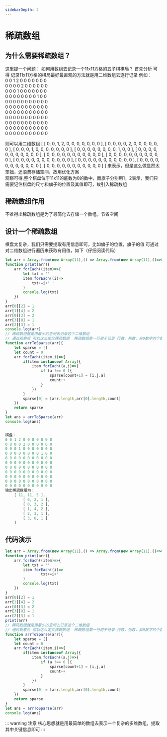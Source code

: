 ```yaml
---
sidebarDepth: 2
---
```


# 稀疏数组

## 为什么需要稀疏数组？

这里提一个问题：
如何用数组去记录一个11x11方格的五子棋棋局？
首先分析 可得 记录11x11方格的棋局最好最直观的方法就是用二维数组去逐行记录
例如：<br>
0 0 1 2 0 0 0 0 0 0 0 <br>
0 0 0 0 2 0 0 0 0 0 0 <br>
0 0 0 1 0 0 0 0 0 0 0 <br>
0 0 0 0 0 0 0 0 1 0 0<br>
0 0 0 0 0 0 0 0 0 0 0<br>
0 0 0 0 0 0 0 0 0 0 0<br>
0 0 0 0 0 0 0 0 0 0 0<br>
0 0 0 0 0 0 0 0 0 0 0<br>
0 0 0 0 0 0 0 0 0 0 0<br>
0 0 0 0 0 0 0 0 0 0 0<br>
0 0 0 0 0 0 0 0 0 0 0 <br>


则可以用二维数组
[
[
0, 0, 1, 2, 0,
0, 0, 0, 0, 0,
0
],
[
0, 0, 0, 0, 2,
0, 0, 0, 0, 0,
0
],
[
0, 0, 0, 1, 0,
0, 0, 0, 0, 0,
0
],
[
0, 0, 0, 0, 0,
0, 0, 0, 1, 0,
0
],
[
0, 0, 0, 0, 0,
0, 0, 0, 0, 0,
0
],
[
0, 0, 0, 0, 0,
0, 0, 0, 0, 0,
0
],
[
0, 0, 0, 0, 0,
0, 0, 0, 0, 0,
0
],
[
0, 0, 0, 0, 0,
0, 0, 0, 0, 0,
0
],
[
0, 0, 0, 0, 0,
0, 0, 0, 0, 0,
0
],
[
0, 0, 0, 0, 0,
0, 0, 0, 0, 0,
0
],
[
0, 0, 0, 0, 0,
0, 0, 0, 0, 0,
0
]
]
来表示，但是这么做显然太笨拙，还浪费存储空间，故用优化方案<br>
观察可得,整个棋盘位于11x11的底数为0的数中，而旗子分别用1，2表示，我们只需要记住棋盘的尺寸和旗子的位置及其值即可，故引入稀疏数组

## 稀疏数组作用
不难得出稀疏数组是为了最简化去存储一个数组。节省空间

## 设计一个稀疏数组
棋盘太复杂，我们只需要提取有用信息即可，比如旗子的位置，旗子的值
可通过对二维数组进行遍历来获取有用值，如下（仔细阅读代码）
```js
let arr = Array.from(new Array(11),() => Array.from(new Array(11),()=>0))
function print(arr){
    arr.forEach((item)=>{
        let txt = ''
        item.forEach((i)=>
            txt+=i+' '
        )
        console.log(txt)
    })
}
arr[0][2] = 1
arr[1][4] = 2
arr[0][3] = 2
arr[3][8] = 1
arr[2][3] = 1
console.log(arr)
// 稀疏数组就是用最少的空间去记录这个二维数组
// 通过观察后 可以这么定义稀疏数组  稀疏数组第一行用于记录 行数，列数，非0数字的个数（即有效数据的个数）剩下的行数用于记录有效数据所在的行，列，数据值
function arrToSparse(arr){
    let sparse = []
    let count = 0
    arr.forEach((item,i)=>{
        if(item instanceof Array){
            item.forEach((a,j)=>{
                if (a !== 0 ){
                    sparse[count+1] = [i,j,a]
                    count++
                }
            })
        }
        sparse[0] = [arr.length,arr[0].length,count]
    })
    return sparse
}
let ans = arrToSparse(arr)
console.log(ans)


棋盘：
0 0 1 2 0 0 0 0 0 0 0 
0 0 0 0 2 0 0 0 0 0 0
0 0 0 1 0 0 0 0 0 0 0
0 0 0 0 0 0 0 0 1 0 0
0 0 0 0 0 0 0 0 0 0 0
0 0 0 0 0 0 0 0 0 0 0
0 0 0 0 0 0 0 0 0 0 0
0 0 0 0 0 0 0 0 0 0 0
0 0 0 0 0 0 0 0 0 0 0
0 0 0 0 0 0 0 0 0 0 0
0 0 0 0 0 0 0 0 0 0 0
输出稀疏数组为:
    [ 11, 11, 5 ],
        [ 0, 2, 1 ],
        [ 0, 3, 2 ],
        [ 1, 4, 2 ],
        [ 2, 3, 1 ],
        [ 3, 8, 1 ]
    ]
```


## 代码演示
```js
let arr = Array.from(new Array(11),() => Array.from(new Array(11),()=>0))
function print(arr){
    arr.forEach((item)=>{
        let txt = ''
        item.forEach((i)=>
                txt+=i+' '
        )
        console.log(txt)
    })
}
arr[0][2] = 1
arr[1][4] = 2
arr[0][3] = 2
arr[3][8] = 1
arr[2][3] = 1
print(arr)
// 稀疏数组就是用最少的空间去记录这个二维数组
// 通过观察后 可以这么定义稀疏数组  稀疏数组第一行用于记录 行数，列数，非0数字的个数（即有效数据的个数）剩下的行数用于记录有效数据所在的行，列，数据值
function arrToSparse(arr){
    let sparse = []
    let count = 0
    arr.forEach((item,i)=>{
        if(item instanceof Array){
            item.forEach((a,j)=>{
                if (a !== 0 ){
                    sparse[count+1] = [i,j,a]
                    count++
                }
            })
        }
        sparse[0] = [arr.length,arr[0].length,count]
    })
    return sparse
}
let ans = arrToSparse(arr)
console.log(ans)

```


::: warning 注意
核心思想就是用最简单的数组去表示一个复杂的多维数组，提取其中关键信息即可
:::

